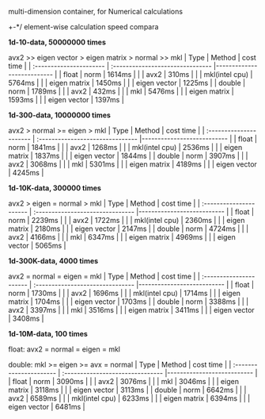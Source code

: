 multi-dimension container, for Numerical calculations

+-*/ element-wise calculation speed compara




**1d-10-data, 50000000 times**

avx2 >> eigen vector > eigen matrix > normal >> mkl
| Type                    | Method                           | cost time                  |
| :---------------------- | :------------------------------- |--------------------------- |
| float                   | norm                             | 1614ms                     |
|                         | avx2                             |  310ms                     |
|                         | mkl(intel cpu)                   | 5764ms                     |
|                         | eigen matrix                     | 1450ms                     |
|                         | eigen vector                     | 1225ms                     |
| double                  | norm                             | 1789ms                     |
|                         | avx2                             |  432ms                     |
|                         | mkl                              | 5476ms                     |
|                         | eigen matrix                     | 1593ms                     |
|                         | eigen vector                     | 1397ms                     |




**1d-300-data, 10000000 times**

avx2 > normal >= eigen > mkl
| Type                    | Method                           | cost time                  |
| :---------------------- | :------------------------------- |--------------------------- |
| float                   | norm                             | 1841ms                     |
|                         | avx2                             | 1268ms                     |
|                         | mkl(intel cpu)                   | 2536ms                     |
|                         | eigen matrix                     | 1837ms                     |
|                         | eigen vector                     | 1844ms                     |
| double                  | norm                             | 3907ms                     |
|                         | avx2                             | 3068ms                     |
|                         | mkl                              | 5301ms                     |
|                         | eigen matrix                     | 4189ms                     |
|                         | eigen vector                     | 4245ms                     |




**1d-10K-data, 300000 times**

avx2 > eigen = normal > mkl
| Type                    | Method                           | cost time                  |
| :---------------------- | :------------------------------- |--------------------------- |
| float                   | norm                             | 2239ms                     |
|                         | avx2                             | 1722ms                     |
|                         | mkl(intel cpu)                   | 2360ms                     |
|                         | eigen matrix                     | 2180ms                     |
|                         | eigen vector                     | 2147ms                     |
| double                  | norm                             | 4724ms                     |
|                         | avx2                             | 4166ms                     |
|                         | mkl                              | 6347ms                     |
|                         | eigen matrix                     | 4969ms                     |
|                         | eigen vector                     | 5065ms                     |

**1d-300K-data, 4000 times**

avx2 = normal = eigen = mkl
| Type                    | Method                           | cost time                  |
| :---------------------- | :------------------------------- |--------------------------- |
| float                   | norm                             | 1730ms                     |
|                         | avx2                             | 1696ms                     |
|                         | mkl(intel cpu)                   | 1714ms                     |
|                         | eigen matrix                     | 1704ms                     |
|                         | eigen vector                     | 1703ms                     |
| double                  | norm                             | 3388ms                     |
|                         | avx2                             | 3397ms                     |
|                         | mkl                              | 3516ms                     |
|                         | eigen matrix                     | 3411ms                     |
|                         | eigen vector                     | 3408ms                     |



**1d-10M-data, 100 times**

float:   avx2 = normal = eigen = mkl

double:  mkl >= eigen >= avx = normal
| Type                    | Method                           | cost time                  |
| :---------------------- | :------------------------------- |--------------------------- |
| float                   | norm                             | 3090ms                     |
|                         | avx2                             | 3076ms                     |
|                         | mkl                              | 3046ms                     |
|                         | eigen matrix                     | 3118ms                     |
|                         | eigen vector                     | 3113ms                     |
| double                  | norm                             | 6642ms                     |
|                         | avx2                             | 6589ms                     |
|                         | mkl(intel cpu)                   | 6233ms                     |
|                         | eigen matrix                     | 6394ms                     |
|                         | eigen vector                     | 6481ms                     |
